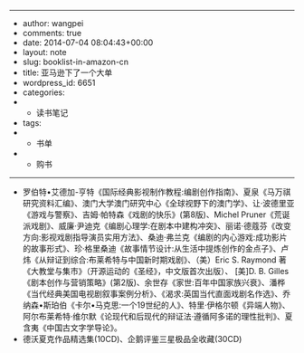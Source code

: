 - ---
- author: wangpei
- comments: true
- date: 2014-07-04 08:04:43+00:00
- layout: note
- slug: booklist-in-amazon-cn
- title: 亚马逊下了一个大单
- wordpress_id: 6651
- categories:
- - 读书笔记
- tags:
- - 书单
- - 购书
- ---
- 罗伯特•艾德加-亨特《国际经典影视制作教程:编剧创作指南》、夏泉《马万祺研究资料汇编》、澳门大学澳门研究中心《全球视野下的澳门学》、让·波德里亚《游戏与警察》、吉姆·帕特森《戏剧的快乐》(第8版)、Michel Pruner《荒诞派戏剧》、威廉·尹迪克《编剧心理学:在剧本中建构冲突》、丽诺·德蔻芬《改变方向:影视戏剧指导演员实用方法》、桑迪·弗兰克《编剧的内心游戏:成功影片的故事形式》、珍·格里桑迪《故事情节设计:从生活中提炼创作的金点子》、卢炜《从辩证到综合:布莱希特与中国新时期戏剧》、（美）Eric S. Raymond 著《大教堂与集市》（开源运动的《圣经》，中文版首次出版）、 [美]D. B. Gilles《剧本创作与营销策略》(第2版)、余世存《家世:百年中国家族兴衰》、潘桦《当代经典美国电视剧叙事案例分析》、《渴求:英国当代直面戏剧名作选》、乔纳森•斯珀伯《卡尔•马克思:一个19世纪的人》、特里·伊格尔顿《异端人物》、阿尔布莱希特·维尔默《论现代和后现代的辩证法·遵循阿多诺的理性批判》、夏含夷《中国古文字学导论》。
- 德沃夏克作品精选集(10CD)、企鹅评鉴三星极品全收藏(30CD)
